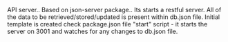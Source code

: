 API server..
Based on json-server package.. Its starts a restful server.
All of the data to be retrieved/stored/updated is present within db.json file.
Initial template is created
check package.json file "start" script - it starts the server on 3001 and watches for any changes to db.json file.
